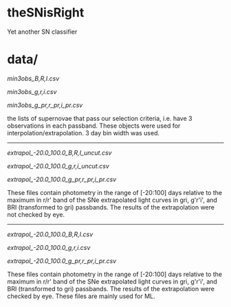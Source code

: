 # theSNisRight
Yet another SN classifier


# data/ 

*min3obs_B,R,I.csv*
  
*min3obs_g,r,i.csv*
    
*min3obs_g_pr,r_pr,i_pr.csv*

the lists of supernovae that pass our selection criteria, i.e. have 3 observations in each passband. These objects were used 
for interpolation/extrapolation. 3 day bin width was used.

-----------------

*extrapol_-20.0_100.0_B,R,I_uncut.csv*
  
*extrapol_-20.0_100.0_g,r,i_uncut.csv*
  
*extrapol_-20.0_100.0_g_pr,r_pr,i_pr.csv*

These files contain photometry in the range of [-20:100] days relative to the maximum in r/r' band of the SNe
extrapolated light curves in gri, g'r'i', and BRI (transformed to gri) passbands. The results of the extrapolation were not checked 
by eye.

-----------------

*extrapol_-20.0_100.0_B,R,I.csv*

*extrapol_-20.0_100.0_g,r,i.csv*

*extrapol_-20.0_100.0_g_pr,r_pr,i_pr.csv*

These files contain photometry in the range of [-20:100] days relative to the maximum in r/r' band of the SNe
extrapolated light curves in gri, g'r'i', and BRI (transformed to gri) passbands. 
The results of the extrapolation were checked by eye. These files are mainly used for ML.


